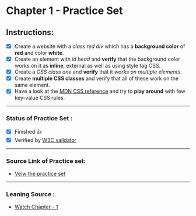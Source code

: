 # Chapter 1 - Practice Set

## Instructions:

- [x] Create a website with a *class red div* which has a **background color** of **red** and color **white**.
- [x] Create an element with *id head* and **verify** that the background color works on it as **inline**, external as well as using style tag CSS.
- [x] Create a *CSS class one* and **verify** that it *works on multiple elements*.
- [x] Create **multiple CSS classes** and verify that all of these work on the same element.
- [x] Have a look at the [MDN CSS reference](https://developer.mozilla.org/en-US/docs/Web/CSS "Goto MDN CSS reference") and try to **play around** with few key-value CSS rules.

---

### Status of Practice Set :

- [x] Finished :+1:
- [x] Verified by [W3C vaildator ](https://validator.w3.org/#validate_by_upload "Goto W3c vaildator")

---

### Source Link of Practice set:

- [Veiw the practice set](https://drive.google.com/file/d/1ixsoDb8mCuIZWCHQyOb7jc735BDDsiHe/view "Goto Practice Set")

---
### Leaning Source :

* [Watch Chapter - 1](https://youtu.be/Edsxf_NBFrw?t=1428 "Goto CSS tutorial by CodeWithHarry")
